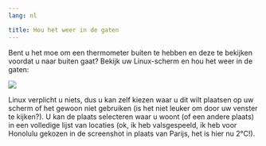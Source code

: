 ```yaml
---
lang: nl

title: Hou het weer in de gaten
---
```


Bent u het moe om een thermometer buiten te hebben en deze te bekijken 
voordat u naar buiten gaat? Bekijk uw Linux-scherm en hou het weer in de gaten:

<img src="Images/weather.png" />

Linux verplicht u niets, dus u kan zelf kiezen waar u dit wilt plaatsen op uw
scherm of het gewoon niet gebruiken (is het niet leuker om door uw venster te kijken?). U kan
de plaats selecteren waar u woont (of een andere plaats) in een volledige lijst van locaties
(ok, ik heb valsgespeeld, ik heb voor Honolulu gekozen in de screenshot in plaats van Parijs, het is hier nu 
2°C!).




